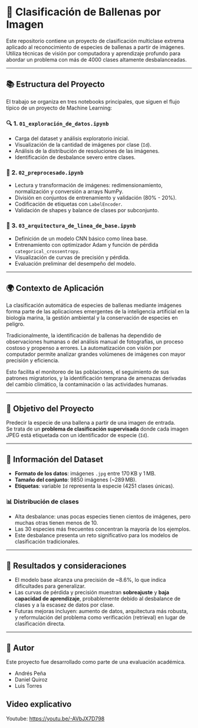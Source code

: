 # 🐋 Clasificación de Ballenas por Imagen

Este repositorio contiene un proyecto de clasificación multiclase extrema aplicado al reconocimiento de especies de ballenas a partir de imágenes. Utiliza técnicas de visión por computadora y aprendizaje profundo para abordar un problema con más de 4000 clases altamente desbalanceadas.

---

## 📚 Estructura del Proyecto

El trabajo se organiza en tres notebooks principales, que siguen el flujo típico de un proyecto de Machine Learning:

### 🔍 1. `01_exploración_de_datos.ipynb`
- Carga del dataset y análisis exploratorio inicial.
- Visualización de la cantidad de imágenes por clase (`Id`).
- Análisis de la distribución de resoluciones de las imágenes.
- Identificación de desbalance severo entre clases.

### 🧼 2. `02_preprocesado.ipynb`
- Lectura y transformación de imágenes: redimensionamiento, normalización y conversión a arrays NumPy.
- División en conjuntos de entrenamiento y validación (80% - 20%).
- Codificación de etiquetas con `LabelEncoder`.
- Validación de shapes y balance de clases por subconjunto.

### 🧠 3. `03_arquitectura_de_linea_de_base.ipynb`
- Definición de un modelo CNN básico como línea base.
- Entrenamiento con optimizador Adam y función de pérdida `categorical_crossentropy`.
- Visualización de curvas de precisión y pérdida.
- Evaluación preliminar del desempeño del modelo.

---

## 🌍 Contexto de Aplicación

La clasificación automática de especies de ballenas mediante imágenes forma parte de las aplicaciones emergentes de la inteligencia artificial en la biología marina, la gestión ambiental y la conservación de especies en peligro.

Tradicionalmente, la identificación de ballenas ha dependido de observaciones humanas o del análisis manual de fotografías, un proceso costoso y propenso a errores. La automatización con visión por computador permite analizar grandes volúmenes de imágenes con mayor precisión y eficiencia.

Esto facilita el monitoreo de las poblaciones, el seguimiento de sus patrones migratorios, y la identificación temprana de amenazas derivadas del cambio climático, la contaminación o las actividades humanas.

---

## 🎯 Objetivo del Proyecto

Predecir la especie de una ballena a partir de una imagen de entrada.  
Se trata de un **problema de clasificación supervisada** donde cada imagen JPEG está etiquetada con un identificador de especie (`Id`).

---

## 📂 Información del Dataset

- **Formato de los datos**: imágenes `.jpg` entre 170 KB y 1 MB.
- **Tamaño del conjunto**: 9850 imágenes (~289 MB).
- **Etiquetas**: variable `Id` representa la especie (4251 clases únicas).

### 📊 Distribución de clases
- Alta desbalance: unas pocas especies tienen cientos de imágenes, pero muchas otras tienen menos de 10.
- Las 30 especies más frecuentes concentran la mayoría de los ejemplos.
- Este desbalance presenta un reto significativo para los modelos de clasificación tradicionales.

---

## 📌 Resultados y consideraciones

- El modelo base alcanza una precisión de ~8.6%, lo que indica dificultades para generalizar.
- Las curvas de pérdida y precisión muestran **sobreajuste** y **baja capacidad de aprendizaje**, probablemente debido al desbalance de clases y a la escasez de datos por clase.
- Futuras mejoras incluyen: aumento de datos, arquitectura más robusta, y reformulación del problema como verificación (retrieval) en lugar de clasificación directa.

---

## 🚀 Autor
Este proyecto fue desarrollado como parte de una evaluación académica.  
- Andrés Peña
- Daniel Quiroz
- Luis Torres 

## Video explicativo
Youtube: https://youtu.be/-AVbJX7D798
